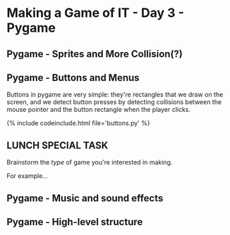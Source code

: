 # Making a Game of IT - Day 3 - Pygame

## Pygame - Sprites and More Collision(?)

## Pygame - Buttons and Menus

Buttons in pygame are very simple: they're rectangles that we draw on the screen, and we detect button presses by detecting collisions between the mouse pointer and the button rectangle when the player clicks.

{% include codeinclude.html file='buttons.py' %}

<!-- {% include codeinclude.html file='menu.py' %} -->

## LUNCH SPECIAL TASK

Brainstorm the _type_ of game you're interested in making.

For example...

## Pygame - Music and sound effects

## Pygame - High-level structure

<!-- {% include codeinclude.html file='block_catchy.py' %} -->
